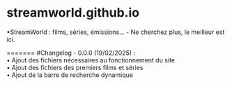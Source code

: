 # streamworld.github.io
•StreamWorld : films, séries, émissions... - Ne cherchez plus, le meilleur est ici.

=======
#Changelog - 0.0.0 (19/02/2025) : <br>
• Ajout des fichiers nécessaires au fonctionnement du site <br>
• Ajout des fichiers des premiers films et séries <br>
• Ajout de la barre de recherche dynamique <br>
